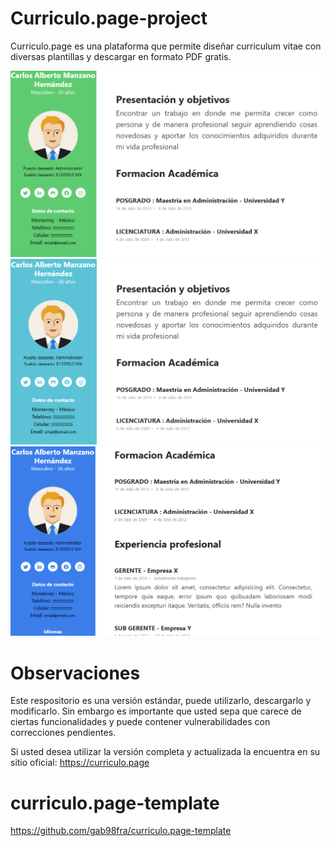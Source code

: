 # Curriculo.page-project
Curriculo.page es una plataforma que permite diseñar curriculum vitae con diversas plantillas y descargar en formato PDF gratis.

![](media/design/design1.PNG)
![](media/design/design2.PNG)
![](media/design/design3.PNG)

# Observaciones
Este respositorio es una versión estándar, puede utilizarlo, descargarlo y modificarlo. Sin embargo es importante que usted sepa que carece de ciertas funcionalidades y puede contener vulnerabilidades con correcciones pendientes.

Si usted desea utilizar la versión completa y actualizada la encuentra en su sitio oficial: https://curriculo.page

# curriculo.page-template
https://github.com/gab98fra/curriculo.page-template
